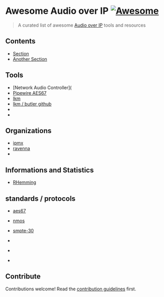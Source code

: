 # Awesome Audio over IP [![Awesome](https://awesome.re/badge.svg)](https://awesome.re)

> A curated list of awesome [Audio over IP](https://www.avid.com/resource-center/audio-over-ip-avb-and-dante-what-todays-music-producer-should-know) tools and resources


## Contents

- [Section](#section)
- [Another Section](#another-section)


## Tools

- [Network Audio Controller](
- [Pipewire AES67]()
- [lkm]()
- [lkm / butler github]()
- []()
- []()

## Organizations
- [ipmx]()
- [ravenna]()
- []()

## Informations and Statistics
- [RHemming]()

## standards / protocols

- [aes67]()
- [nmos]()

- [smpte-30]()
- []()
- []()
- []()
## Contribute

Contributions welcome! Read the [contribution guidelines](contributing.md) first.
